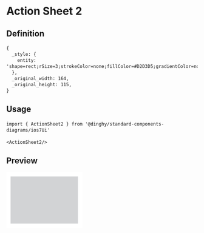 # Action Sheet 2

## Definition

```
{
  _style: { 
    entity: 'shape=rect;rSize=3;strokeColor=none;fillColor=#D2D3D5;gradientColor=none;shadow=0;',
  },
  _original_width: 164,
  _original_height: 115,
}
```

## Usage

```
import { ActionSheet2 } from '@dinghy/standard-components-diagrams/ios7Ui'

<ActionSheet2/>
```

## Preview

<img src="./action-sheet-2.png" width="200"/>

